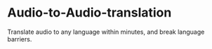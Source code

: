 # Audio-to-Audio-translation
Translate audio to any language within minutes, and break language barriers.
